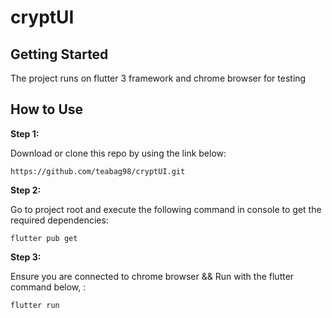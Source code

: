 # cryptUI
## Getting Started
The project runs on flutter 3 framework and chrome browser for testing

## How to Use 

**Step 1:**

Download or clone this repo by using the link below:

```
https://github.com/teabag98/cryptUI.git
```

**Step 2:**

Go to project root and execute the following command in console to get the required dependencies: 

```
flutter pub get 
```

**Step 3:**

Ensure you are connected to chrome browser && Run with the flutter command below, :

```
flutter run
```
